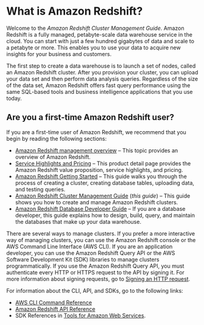 # What is Amazon Redshift?<a name="welcome"></a>

Welcome to the *Amazon Redshift Cluster Management Guide*\. Amazon Redshift is a fully managed, petabyte\-scale data warehouse service in the cloud\. You can start with just a few hundred gigabytes of data and scale to a petabyte or more\. This enables you to use your data to acquire new insights for your business and customers\.

The first step to create a data warehouse is to launch a set of nodes, called an Amazon Redshift cluster\. After you provision your cluster, you can upload your data set and then perform data analysis queries\. Regardless of the size of the data set, Amazon Redshift offers fast query performance using the same SQL\-based tools and business intelligence applications that you use today\.

## Are you a first\-time Amazon Redshift user?<a name="are-you-a-firsttime-redshift-user"></a>

 If you are a first\-time user of Amazon Redshift, we recommend that you begin by reading the following sections: 
+ [Amazon Redshift management overview](overview.md) – This topic provides an overview of Amazon Redshift\.
+ [Service Highlights and Pricing](https://aws.amazon.com/redshift/) – This product detail page provides the Amazon Redshift value proposition, service highlights, and pricing\.
+ [Amazon Redshift Getting Started](https://docs.aws.amazon.com/redshift/latest/gsg/) – This guide walks you through the process of creating a cluster, creating database tables, uploading data, and testing queries\.
+ [Amazon Redshift Cluster Management Guide](https://docs.aws.amazon.com/redshift/latest/mgmt/) \(*this guide*\) – This guide shows you how to create and manage Amazon Redshift clusters\.
+ [Amazon Redshift Database Developer Guide](https://docs.aws.amazon.com/redshift/latest/dg/) – If you are a database developer, this guide explains how to design, build, query, and maintain the databases that make up your data warehouse\.

 There are several ways to manage clusters\. If you prefer a more interactive way of managing clusters, you can use the Amazon Redshift console or the AWS Command Line Interface \(AWS CLI\)\. If you are an application developer, you can use the Amazon Redshift Query API or the AWS Software Development Kit \(SDK\) libraries to manage clusters programmatically\. If you use the Amazon Redshift Query API, you must authenticate every HTTP or HTTPS request to the API by signing it\. For more information about signing requests, go to [Signing an HTTP request](amazon-redshift-signing-requests.md)\. 

 For information about the CLI, API, and SDKs, go to the following links: 
+ [AWS CLI Command Reference](https://docs.aws.amazon.com/cli/latest/reference/)
+ [Amazon Redshift API Reference](https://docs.aws.amazon.com/redshift/latest/APIReference/)
+ SDK References in [Tools for Amazon Web Services](https://aws.amazon.com/tools/)\.